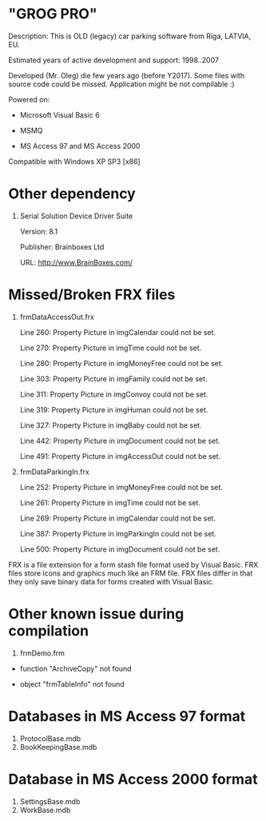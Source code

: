 # "GROG PRO"
Description: This is OLD (legacy) car parking software from Riga, LATVIA, EU. 

Estimated years of active development and support: 1998..2007

Developed (Mr. Oleg) die few years ago (before Y2017). 
Some files with source code could be missed. Application might be not compilable :)


Powered on:

- Microsoft Visual Basic 6

- MSMQ

- MS Access 97 and MS Access 2000


Compatible with Windows XP SP3 [x86] 


# Other dependency

1) Serial Solution Device Driver Suite

    Version: 8.1

    Publisher: Brainboxes Ltd

    URL: http://www.BrainBoxes.com/


# Missed/Broken FRX files


1) frmDataAccessOut.frx

    Line 260: Property Picture in imgCalendar could not be set.
  
    Line 270: Property Picture in imgTime could not be set.
  
    Line 280: Property Picture in imgMoneyFree could not be set.
  
    Line 303: Property Picture in imgFamily could not be set.
  
    Line 311: Property Picture in imgConvoy could not be set.
  
    Line 319: Property Picture in imgHuman could not be set.
  
    Line 327: Property Picture in imgBaby could not be set.
  
    Line 442: Property Picture in imgDocument could not be set.
  
    Line 491: Property Picture in imgAccessOut could not be set.
  

2) frmDataParkingIn.frx

    Line 252: Property Picture in imgMoneyFree could not be set.
  
    Line 261: Property Picture in imgTime could not be set.
  
    Line 269: Property Picture in imgCalendar could not be set.
  
    Line 387: Property Picture in imgParkingIn could not be set.
  
    Line 500: Property Picture in imgDocument could not be set.


FRX is a file extension for a form stash file format used by Visual Basic. 
FRX files store icons and graphics much like an FRM file. 
FRX files differ in that they only save binary data for forms created with Visual Basic.




# Other known issue during compilation

1) frmDemo.frm				

 - function "ArchiveCopy" not found

 - object "frmTableInfo" not found



# Databases in MS Access 97 format

1) ProtocolBase.mdb
2) BookKeepingBase.mdb


# Database in MS Access 2000 format

1) SettingsBase.mdb
2) WorkBase.mdb
